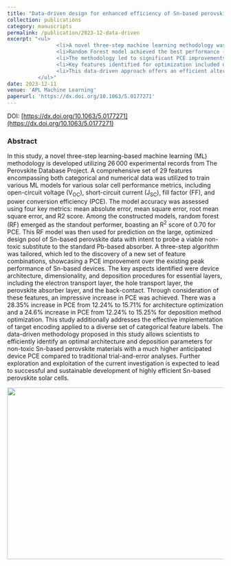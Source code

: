 ```yaml
---
title: "Data-driven design for enhanced efficiency of Sn-based perovskite solar cells using machine learning"
collection: publications
category: manuscripts
permalink: /publication/2023-12-data-driven
excerpt: "<ul>
                <li>A novel three-step machine learning methodology was developed using 26,000 experimental records to predict perovskite solar cell performance.</li>
                <li>Random Forest model achieved the best performance (R<sup>2</sup> score of 0.70 for PCE) and was used to optimize non-toxic Sn-based perovskite devices.</li>
                <li>The methodology led to significant PCE improvements in Sn-based devices, increasing by up to 28.35% through architecture and deposition optimizations.</li>
                <li>Key features identified for optimization included device architecture, dimensionality, and deposition procedures for essential layers.</li>
                <li>This data-driven approach offers an efficient alternative to traditional methods for designing high-efficiency, sustainable Sn-based perovskite solar cells.</li>
          </ul>"
date: 2023-12-11
venue: 'APL Machine Learning'
paperurl: 'https://dx.doi.org/10.1063/5.0177271'
---
```

DOI: [https://dx.doi.org/10.1063/5.0177271](https://dx.doi.org/10.1063/5.0177271)

### Abstract
In this study, a novel three-step learning-based machine learning (ML) methodology is developed utilizing 26 000 experimental records from The Perovskite Database Project. A comprehensive set of 29 features encompassing both categorical and numerical data was utilized to train various ML models for various solar cell performance metrics, including open-circuit voltage (V<sub>OC</sub>), short-circuit current (J<sub>SC</sub>), fill factor (FF), and power conversion efficiency (PCE). The model accuracy was assessed using four key metrics: mean absolute error, mean square error, root mean square error, and R2 score. Among the constructed models, random forest (RF) emerged as the standout performer, boasting an R<sup>2</sup> score of 0.70 for PCE. This RF model was then used for prediction on the large, optimized design pool of Sn-based perovskite data with intent to probe a viable non-toxic substitute to the standard Pb-based absorber. A three-step algorithm was tailored, which led to the discovery of a new set of feature combinations, showcasing a PCE improvement over the existing peak performance of Sn-based devices. The key aspects identified were device architecture, dimensionality, and deposition procedures for essential layers, including the electron transport layer, the hole transport layer, the perovskite absorber layer, and the back-contact. Through consideration of these features, an impressive increase in PCE was achieved. There was a 28.35% increase in PCE from 12.24% to 15.71% for architecture optimization and a 24.6% increase in PCE from 12.24% to 15.25% for deposition method optimization. This study additionally addresses the effective implementation of target encoding applied to a diverse set of categorical feature labels. The data-driven methodology proposed in this study allows scientists to efficiently identify an optimal architecture and deposition parameters for non-toxic Sn-based perovskite materials with a much higher anticipated device PCE compared to traditional trial-and-error analyses. Further exploration and exploitation of the current investigation is expected to lead to successful and sustainable development of highly efficient Sn-based perovskite solar cells.
  
<img src="/images/graphical-abstracts/data-driven-2023-12.png" width="600px" height="400px">
